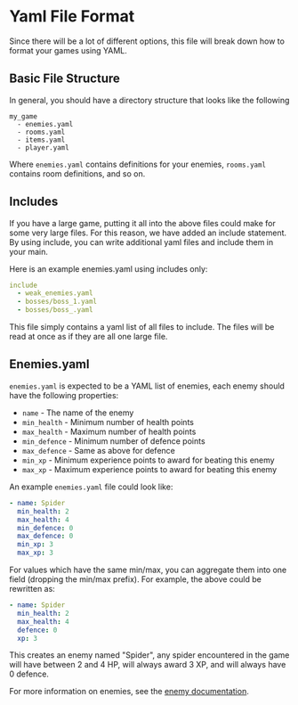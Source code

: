 # Yaml File Format

Since there will be a lot of different options, this file will break down how to format your games using YAML.

## Basic File Structure

In general, you should have a directory structure that looks like the following

```
my_game
  - enemies.yaml
  - rooms.yaml
  - items.yaml
  - player.yaml
```

Where `enemies.yaml` contains definitions for your enemies, `rooms.yaml` contains room definitions, and so on.


## Includes

If you have a large game, putting it all into the above files could make for some very large files. For this reason, we have added an include statement. By using include, you can write additional yaml files and include them in your main.

Here is an example enemies.yaml using includes only:

```yaml
include
  - weak_enemies.yaml
  - bosses/boss_1.yaml
  - bosses/boss_.yaml
```

This file simply contains a yaml list of all files to include. The files will be read at once as if they are all one large file.

## Enemies.yaml

`enemies.yaml` is expected to be a YAML list of enemies, each enemy should have the following properties:

* `name` - The name of the enemy
* `min_health` - Minimum number of health points
* `max_health` - Maximum number of health points
* `min_defence` - Minimum number of defence points
* `max_defence` - Same as above for defence
* `min_xp` - Minimum experience points to award for beating this enemy
* `max_xp` - Maximum experience points to award for beating this enemy

An example `enemies.yaml` file could look like:

```yaml
- name: Spider
  min_health: 2
  max_health: 4
  min_defence: 0
  max_defence: 0
  min_xp: 3
  max_xp: 3
```

For values which have the same min/max, you can aggregate them into one field (dropping the min/max prefix). For example, the above could be rewritten as:

```yaml
- name: Spider
  min_health: 2
  max_health: 4
  defence: 0
  xp: 3
```


This creates an enemy named "Spider", any spider encountered in the game will have between 2 and 4 HP, will always award 3 XP, and will always have 0 defence.

For more information on enemies, see the [enemy documentation](Enemies.md).
